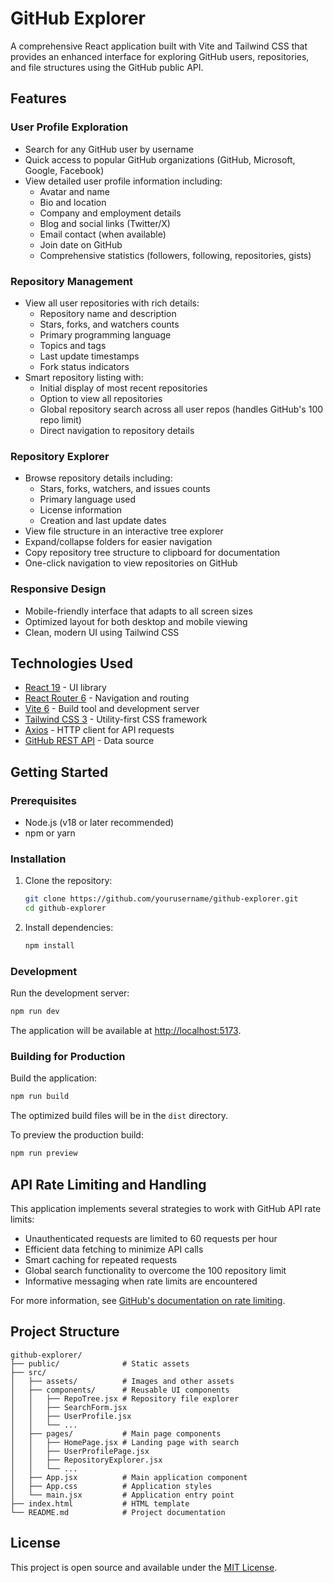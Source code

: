 # GitHub Explorer

A comprehensive React application built with Vite and Tailwind CSS that provides an enhanced interface for exploring GitHub users, repositories, and file structures using the GitHub public API.

## Features

### User Profile Exploration
- Search for any GitHub user by username
- Quick access to popular GitHub organizations (GitHub, Microsoft, Google, Facebook)
- View detailed user profile information including:
  - Avatar and name
  - Bio and location
  - Company and employment details
  - Blog and social links (Twitter/X)
  - Email contact (when available)
  - Join date on GitHub
  - Comprehensive statistics (followers, following, repositories, gists)

### Repository Management
- View all user repositories with rich details:
  - Repository name and description
  - Stars, forks, and watchers counts
  - Primary programming language
  - Topics and tags
  - Last update timestamps
  - Fork status indicators
- Smart repository listing with:
  - Initial display of most recent repositories
  - Option to view all repositories
  - Global repository search across all user repos (handles GitHub's 100 repo limit)
  - Direct navigation to repository details

### Repository Explorer
- Browse repository details including:
  - Stars, forks, watchers, and issues counts
  - Primary language used
  - License information
  - Creation and last update dates
- View file structure in an interactive tree explorer
- Expand/collapse folders for easier navigation
- Copy repository tree structure to clipboard for documentation
- One-click navigation to view repositories on GitHub

### Responsive Design
- Mobile-friendly interface that adapts to all screen sizes
- Optimized layout for both desktop and mobile viewing
- Clean, modern UI using Tailwind CSS

## Technologies Used

- [React 19](https://react.dev/) - UI library
- [React Router 6](https://reactrouter.com/) - Navigation and routing
- [Vite 6](https://vitejs.dev/) - Build tool and development server
- [Tailwind CSS 3](https://tailwindcss.com/) - Utility-first CSS framework
- [Axios](https://axios-http.com/) - HTTP client for API requests
- [GitHub REST API](https://docs.github.com/en/rest) - Data source

## Getting Started

### Prerequisites

- Node.js (v18 or later recommended)
- npm or yarn

### Installation

1. Clone the repository:
   ```bash
   git clone https://github.com/yourusername/github-explorer.git
   cd github-explorer
   ```

2. Install dependencies:
   ```bash
   npm install
   ```

### Development

Run the development server:

```bash
npm run dev
```

The application will be available at [http://localhost:5173](http://localhost:5173).

### Building for Production

Build the application:

```bash
npm run build
```

The optimized build files will be in the `dist` directory.

To preview the production build:

```bash
npm run preview
```

## API Rate Limiting and Handling

This application implements several strategies to work with GitHub API rate limits:

- Unauthenticated requests are limited to 60 requests per hour
- Efficient data fetching to minimize API calls
- Smart caching for repeated requests
- Global search functionality to overcome the 100 repository limit
- Informative messaging when rate limits are encountered

For more information, see [GitHub's documentation on rate limiting](https://docs.github.com/en/rest/overview/resources-in-the-rest-api#rate-limiting).

## Project Structure

```
github-explorer/
├── public/              # Static assets
├── src/
│   ├── assets/          # Images and other assets
│   ├── components/      # Reusable UI components
│   │   ├── RepoTree.jsx # Repository file explorer
│   │   ├── SearchForm.jsx 
│   │   ├── UserProfile.jsx
│   │   └── ...
│   ├── pages/           # Main page components
│   │   ├── HomePage.jsx # Landing page with search
│   │   ├── UserProfilePage.jsx
│   │   ├── RepositoryExplorer.jsx
│   │   └── ...
│   ├── App.jsx          # Main application component
│   ├── App.css          # Application styles
│   └── main.jsx         # Application entry point
├── index.html           # HTML template
└── README.md            # Project documentation
```

## License

This project is open source and available under the [MIT License](LICENSE).
